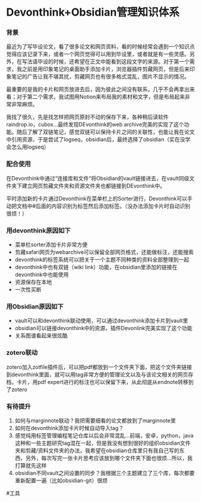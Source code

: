 # Devonthink+Obsidian管理知识体系
### 背景
最近为了写毕设论文，看了很多论文和网页资料，看的时候经常会遇到一个知识点觉得应该记录下来，或者一个网页觉得可以用到毕设里，或者就是有一些灵感。另外，在写法语毕设的时候，还希望在正文中能看到这段文字的来源。对于第一个需求，我之前是用印象笔记的桌面助手添加卡片，浏览器插件剪藏网页，但是后来印象笔记的广告让我不堪其扰，剪藏网页也有很多格式混乱，图片不显示的情况。

最重要的是我的卡片和网页放进去后，因为彼此之间没有联系，几乎不会再拿出来看；对于第二个需求，我试图用Notion来布局我的素材和文字，但是布局起来非常非常麻烦。

我找了很久，先是找怎样把网页原封不动的保存下来，各种稍后读软件raindrop.io，cubox...最终发现DEvonthink的web archive完美的实现了这个功能。随后了解了双链笔记，感觉双链可以保持卡片之间的关联性，也能让我在论文中引用资源，于是尝试了logseq，obsidian后，最终选择了obsidian（实在没学会怎么用logseq）

### 配合使用

在Devonthink中通过“连接库和文件“将Obsidian的vault链接进去，在vault同级文件夹下建立网页剪藏文件夹和资源文件夹也都链接到DEvonthink中。

平时添加新的卡片通过Devonthink在菜单栏上的Sorter进行，Devonthink可以手动把文档中#后面的内容识别为标签然后添加标签。（没办法添加卡片时自动识别很烦！）

### 用devonthink原因如下
- 菜单栏sorter添加卡片非常方便
- 剪藏safari网页为webarchive可以保留全部网页格式，还能做标注，还能搜索
- devonthink的标签系统可以把关于一个主题不同种类的资料全部整理到一起
- devonthink中也有双链（wiki link）功能，在obsidian里添加的链接在devonthink中也能使用
- 资源保存在本地
- 一次性买断

### 用Obsidian原因如下
- vault可以和devonthink联动使用，可以通过devonthink添加卡片到vault里
- obsidian可以链接devonthink中的资源，插件Devonlink完美实现了这个功能
- 关系图谱看起来很炫酷

### zotero联动
zotero加入zotfile插件后，可以把pdf都放到一个文件夹下面，把这个文件夹链接到devonthink里面，就可以用tag非常方便的管理论文以及与该论文相关的网页存档，卡片，用pdf expert进行的标注也可以保留下来，从此彻底从endnote转移到了zotero


### 有待提升
1. 如何与marginnote联动？我把需要细看的论文都放到了marginnote里
2. 如何在devonthink添加卡片时候自动导入tag？
3. 感觉纯用标签管理编程笔记仓库以后会非常混乱...前端，安卓，python，java这种和一些主题研究tag混在一起，但是我没有想到很好的组织obsidian文件夹和剪藏/资料文件夹的办法，我希望在obsidian仓库里只有我自己写的东西，另外，每次写完一张卡片思考应该放到哪个文件夹下面也很烦...所以，我打算就先这样
4. obsidian不同vault之间设置的同步？我根据三个主题建立了三个库，每次都要重新配置一遍（比如obsidian-git）很烦

#工具 